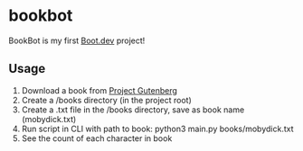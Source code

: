 # bookbot

BookBot is my first [Boot.dev](https://www.boot.dev) project!

## Usage

1. Download a book from [Project Gutenberg](https://www.gutenberg.org/)
2. Create a /books directory (in the project root)
3. Create a .txt file in the /books directory, save as book name  (mobydick.txt)
4. Run script in CLI with path to book:    python3 main.py books/mobydick.txt
5. See the count of each character in book